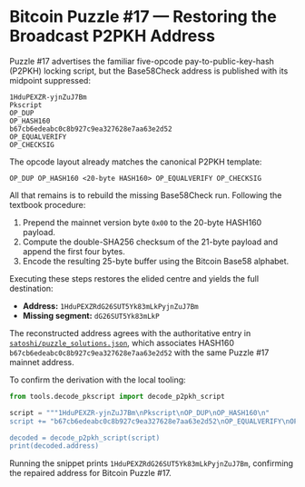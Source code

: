 # Bitcoin Puzzle #17 — Restoring the Broadcast P2PKH Address

Puzzle #17 advertises the familiar five-opcode pay-to-public-key-hash (P2PKH) locking script, but the Base58Check
address is published with its midpoint suppressed:

```
1HduPEXZR-yjnZuJ7Bm
Pkscript
OP_DUP
OP_HASH160
b67cb6edeabc0c8b927c9ea327628e7aa63e2d52
OP_EQUALVERIFY
OP_CHECKSIG
```

The opcode layout already matches the canonical P2PKH template:

```
OP_DUP OP_HASH160 <20-byte HASH160> OP_EQUALVERIFY OP_CHECKSIG
```

All that remains is to rebuild the missing Base58Check run. Following the textbook procedure:

1. Prepend the mainnet version byte `0x00` to the 20-byte HASH160 payload.
2. Compute the double-SHA256 checksum of the 21-byte payload and append the first four bytes.
3. Encode the resulting 25-byte buffer using the Bitcoin Base58 alphabet.

Executing these steps restores the elided centre and yields the full destination:

- **Address:** `1HduPEXZRdG26SUT5Yk83mLkPyjnZuJ7Bm`
- **Missing segment:** `dG26SUT5Yk83mLkP`

The reconstructed address agrees with the authoritative entry in
[`satoshi/puzzle_solutions.json`](../satoshi/puzzle_solutions.json), which associates HASH160
`b67cb6edeabc0c8b927c9ea327628e7aa63e2d52` with the same Puzzle #17 mainnet address.

To confirm the derivation with the local tooling:

```python
from tools.decode_pkscript import decode_p2pkh_script

script = """1HduPEXZR-yjnZuJ7Bm\nPkscript\nOP_DUP\nOP_HASH160\n"
script += "b67cb6edeabc0c8b927c9ea327628e7aa63e2d52\nOP_EQUALVERIFY\nOP_CHECKSIG"

decoded = decode_p2pkh_script(script)
print(decoded.address)
```

Running the snippet prints `1HduPEXZRdG26SUT5Yk83mLkPyjnZuJ7Bm`, confirming the repaired address for Bitcoin Puzzle #17.
